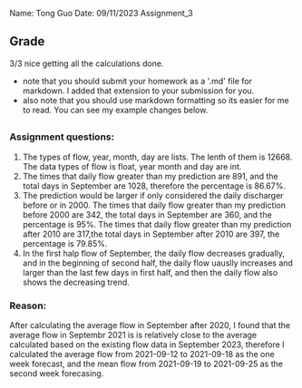 Name: Tong Guo
Date: 09/11/2023
Assignment_3

##
## Grade
3/3 nice getting all the calculations done. 
- note that you should submit your homework as a '.md' file for markdown. I added that extension to your submission for you. 
- also note that you should use markdown formatting so its easier for me to read. You can see my example changes below. 
##

### Assignment questions:
1. The types of flow, year, month, day are lists.
The lenth of them is 12668.
The data types of flow is float, year month and day are int.
2. The times that daily flow greater than my prediction are 891, and the total days in September are 1028, therefore the percentage is 86.67%.
3. The prediction would be larger if only considered the daily discharger before or in 2000.
The times that daily flow greater than my prediction before 2000 are 342, the total days in September are 360, and the percentage is 95%.
The times that daily flow greater than my prediction after 2010 are 317,the total days in September after 2010 are 397, the percentage is 79.85%.
4. In the first halp flow of September, the daily flow decreases gradually, and in the beginning of second half, the daily flow uauslly increases and larger than the last few days in first half, and then the daily flow also shows the decreasing trend.  

### Reason: 
After calculating the average flow in September after 2020, I found that the average flow in Septembr 2021 is is relatively close to the average calculated based on the existing flow data in September 2023, therefore I calculated the average flow from 2021-09-12 to 2021-09-18 as the one week forecast, and the mean flow from 2021-09-19 to 2021-09-25 as the second week forecasing.